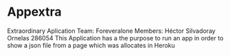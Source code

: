 # Appextra
Extraordinary Aplication
Team: Foreveralone
Members: Héctor Silvadoray Ornelas 286054
This Application has a the purpose to run an app in order to show a json file from a page which was allocates in Heroku
